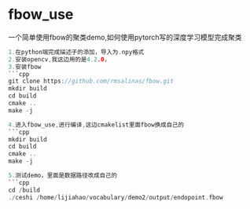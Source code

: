 # fbow_use

一个简单使用fbow的聚类demo,如何使用pytorch写的深度学习模型完成聚类 
```c
1.在python端完成描述子的添加，导入为.npy格式  
2.安装opencv,我这边用的是4.2.0，  
3.安装fbow   
```cpp
git clone https://github.com/rmsalinas/fbow.git  
mkdir build 
cd build
cmake ..
make -j

4.进入fbow_use,进行编译,这边cmakelist里面fbow换成自己的
```cpp
mkdir build 
cd build
cmake ..
make -j

5.测试demo，里面是数据路径改成自己的
```cpp
cd /build
./ceshi /home/lijiahao/vocabulary/demo2/output/endopoint.fbow

